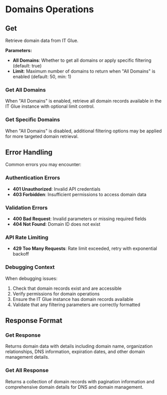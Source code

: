 # Domains Operations

## Get

Retrieve domain data from IT Glue.

**Parameters:**
- **All Domains**: Whether to get all domains or apply specific filtering (default: true)
- **Limit**: Maximum number of domains to return when "All Domains" is enabled (default: 50, min: 1)

### Get All Domains
When "All Domains" is enabled, retrieve all domain records available in the IT Glue instance with optional limit control.

### Get Specific Domains
When "All Domains" is disabled, additional filtering options may be applied for more targeted domain retrieval.

## Error Handling

Common errors you may encounter:

### Authentication Errors
- **401 Unauthorized**: Invalid API credentials
- **403 Forbidden**: Insufficient permissions to access domain data

### Validation Errors
- **400 Bad Request**: Invalid parameters or missing required fields
- **404 Not Found**: Domain ID does not exist

### API Rate Limiting
- **429 Too Many Requests**: Rate limit exceeded, retry with exponential backoff

### Debugging Context
When debugging issues:
1. Check that domain records exist and are accessible
2. Verify permissions for domain operations
3. Ensure the IT Glue instance has domain records available
4. Validate that any filtering parameters are correctly formatted

## Response Format

### Get Response
Returns domain data with details including domain name, organization relationships, DNS information, expiration dates, and other domain management details.

### Get All Response
Returns a collection of domain records with pagination information and comprehensive domain details for DNS and domain management.